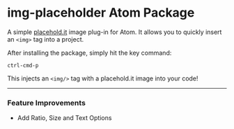 # img-placeholder Atom Package

A simple [placehold.it](http://placehold.it/) image plug-in for Atom. It allows you to quickly insert an `<img>` tag into a project. 

After installing the package, simply hit the key command:

`ctrl-cmd-p`

This injects an `<img/>` tag with a placehold.it image into your code!

---

### Feature Improvements

+ Add Ratio, Size and Text Options

<!-- ![A screenshot of your spankin' package](https://f.cloud.github.com/assets/69169/2290250/c35d867a-a017-11e3-86be-cd7c5bf3ff9b.gif) -->
